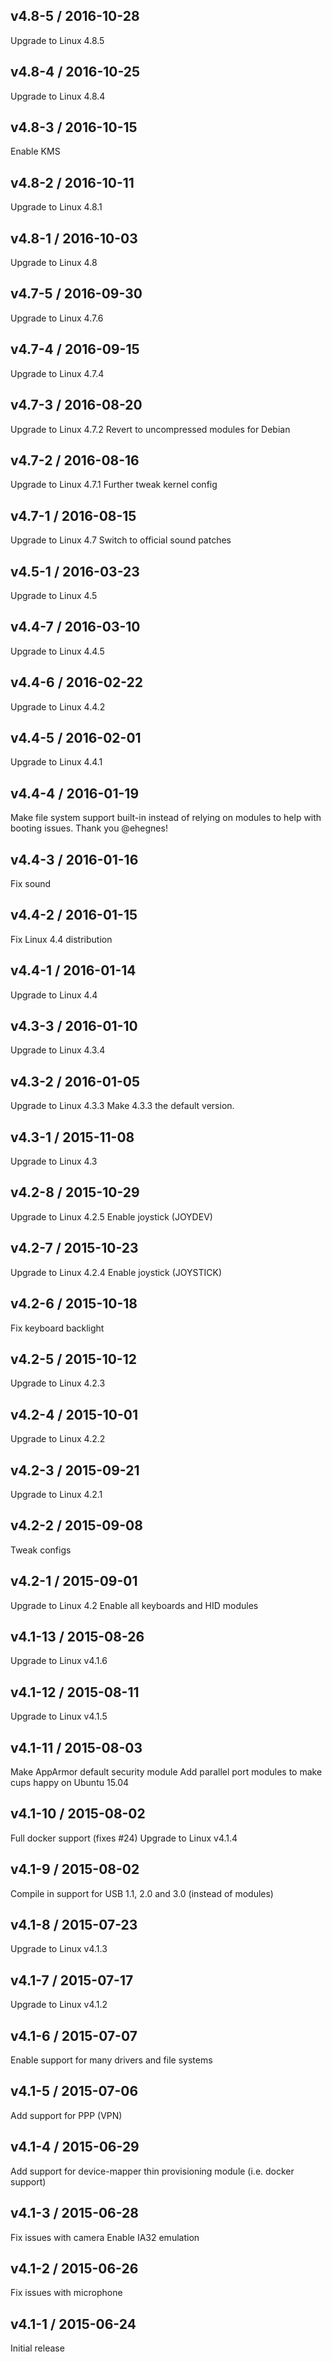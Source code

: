 v4.8-5 / 2016-10-28
--------------------
Upgrade to Linux 4.8.5

v4.8-4 / 2016-10-25
--------------------
Upgrade to Linux 4.8.4

v4.8-3 / 2016-10-15
--------------------
Enable KMS

v4.8-2 / 2016-10-11
--------------------
Upgrade to Linux 4.8.1

v4.8-1 / 2016-10-03
--------------------
Upgrade to Linux 4.8

v4.7-5 / 2016-09-30
--------------------
Upgrade to Linux 4.7.6

v4.7-4 / 2016-09-15
--------------------
Upgrade to Linux 4.7.4

v4.7-3 / 2016-08-20
--------------------
Upgrade to Linux 4.7.2
Revert to uncompressed modules for Debian

v4.7-2 / 2016-08-16
--------------------
Upgrade to Linux 4.7.1
Further tweak kernel config

v4.7-1 / 2016-08-15
--------------------
Upgrade to Linux 4.7
Switch to official sound patches

v4.5-1 / 2016-03-23
--------------------
Upgrade to Linux 4.5

v4.4-7 / 2016-03-10
--------------------
Upgrade to Linux 4.4.5

v4.4-6 / 2016-02-22
--------------------
Upgrade to Linux 4.4.2

v4.4-5 / 2016-02-01
--------------------
Upgrade to Linux 4.4.1

v4.4-4 / 2016-01-19
--------------------
Make file system support built-in instead of
relying on modules to help with booting issues.
Thank you @ehegnes!

v4.4-3 / 2016-01-16
--------------------
Fix sound

v4.4-2 / 2016-01-15
--------------------
Fix Linux 4.4 distribution

v4.4-1 / 2016-01-14
--------------------
Upgrade to Linux 4.4

v4.3-3 / 2016-01-10
--------------------
Upgrade to Linux 4.3.4

v4.3-2 / 2016-01-05
--------------------
Upgrade to Linux 4.3.3
Make 4.3.3 the default version.

v4.3-1 / 2015-11-08
--------------------
Upgrade to Linux 4.3

v4.2-8 / 2015-10-29
--------------------
Upgrade to Linux 4.2.5
Enable joystick (JOYDEV)

v4.2-7 / 2015-10-23
--------------------
Upgrade to Linux 4.2.4
Enable joystick (JOYSTICK)

v4.2-6 / 2015-10-18
--------------------
Fix keyboard backlight

v4.2-5 / 2015-10-12
--------------------
Upgrade to Linux 4.2.3

v4.2-4 / 2015-10-01
--------------------
Upgrade to Linux 4.2.2

v4.2-3 / 2015-09-21
--------------------
Upgrade to Linux 4.2.1

v4.2-2 / 2015-09-08
--------------------
Tweak configs

v4.2-1 / 2015-09-01
--------------------
Upgrade to Linux 4.2
Enable all keyboards and HID modules

v4.1-13 / 2015-08-26
--------------------
Upgrade to Linux v4.1.6

v4.1-12 / 2015-08-11
--------------------
Upgrade to Linux v4.1.5

v4.1-11 / 2015-08-03
--------------------
Make AppArmor default security module
Add parallel port modules to make cups happy on Ubuntu 15.04

v4.1-10 / 2015-08-02
--------------------
Full docker support (fixes #24)
Upgrade to Linux v4.1.4

v4.1-9 / 2015-08-02
-------------------
Compile in support for USB 1.1, 2.0 and 3.0 (instead of modules)

v4.1-8 / 2015-07-23
-------------------
Upgrade to Linux v4.1.3

v4.1-7 / 2015-07-17
-------------------
Upgrade to Linux v4.1.2

v4.1-6 / 2015-07-07
-------------------
Enable support for many drivers and file systems

v4.1-5 / 2015-07-06
-------------------
Add support for PPP (VPN)

v4.1-4 / 2015-06-29
-------------------
Add support for device-mapper thin provisioning module (i.e. docker support)

v4.1-3 / 2015-06-28
-------------------
Fix issues with camera
Enable IA32 emulation

v4.1-2 / 2015-06-26
-------------------
Fix issues with microphone

v4.1-1 / 2015-06-24
-------------------
Initial release
